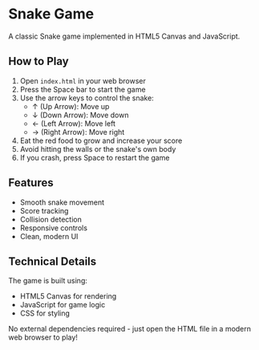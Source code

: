 # Snake Game

A classic Snake game implemented in HTML5 Canvas and JavaScript.

## How to Play

1. Open `index.html` in your web browser
2. Press the Space bar to start the game
3. Use the arrow keys to control the snake:
   - ↑ (Up Arrow): Move up
   - ↓ (Down Arrow): Move down
   - ← (Left Arrow): Move left
   - → (Right Arrow): Move right
4. Eat the red food to grow and increase your score
5. Avoid hitting the walls or the snake's own body
6. If you crash, press Space to restart the game

## Features

- Smooth snake movement
- Score tracking
- Collision detection
- Responsive controls
- Clean, modern UI

## Technical Details

The game is built using:
- HTML5 Canvas for rendering
- JavaScript for game logic
- CSS for styling

No external dependencies required - just open the HTML file in a modern web browser to play! 